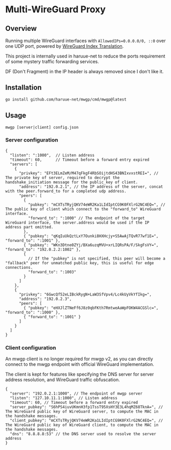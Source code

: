 Multi-WireGuard Proxy
===============

## Overview

Running multiple WireGuard interfaces with `AllowedIPs=0.0.0.0/0, ::0` over one
UDP port, powered by [WireGuard Index Translation](./PRINCIPLES.md).

This project is internally used in haruue-net to reduce the ports requirement
of some mystery traffic forwarding services.

DF (Don't Fragment) in the IP header is always removed since I don't like it.


## Installation

```bash
go install github.com/haruue-net/mwgp/cmd/mwgp@latest
```


## Usage

```
mwgp [server|client] config.json
```

### Server configuration

```json5
{
  "listen": ":1000",  // Listen address
  "timeout": 60,      // Timeout before a forward entry expired
  "servers": [
    {
      "privkey": "EFt3ELmZeM/M47qFkgF4RbSOijtdHS43BNIxvxstREI=", // The private key of server, required to decrypt the handshake_initiation message for the public_key of client.
      "address": "192.0.2.1", // the IP address of the server, concat with the peer.forward_to for a completed udp address.
      "peers": [
        { 
          "pubkey": "mCXTsTRyjQKV74eWR2Ka1LIdIptCG9K0FXlrG2NC4EQ=", // The public key of client which connect to the "forward_to" WireGuard interface.
          "forward_to": ":1000" // The endpoint of the target WireGuard interface, the server.address would be used if the IP address part omitted.
        },
        { "pubkey": "qKqIuUkQztLxY7Ounki8HXHcjy+S5AwAjTQvR77wf1E=", "forward_to": ":1001" },
        { "pubkey": "WKn3Dtne0ZYj/BXa6uzqMVU+xrLIQRsPA/F/SkgFsVY=", "forward_to": "192.0.2.2:1002" },
        { 
          // If the "pubkey" is not specified, this peer will become a "fallback" peer for unmatched public key, this is useful for edge connections.
          "forward_to": ":1003"
        }
      ]
    },
    {
      "privkey": "6GwcQf52eLIBckRygN+LaW3SfVpv4/Lc4kUyVkYfIkg=",
      "address": "192.0.2.3",
      "peers": [
        { "pubkey": "eHXJlZTNeFf6J8z0qbFKth7RmtweAaWpFOKW4ACGSlc=", "forward_to": ":1000" },
        { "forward_to": ":1001" }
      ]
    }
  ]
}
```


### Client configuration

An mwgp client is no longer required for mwgp v2, as you can directly connect
to the mwgp endpoint with official WireGuard implementation.

The client is kept for features like specifying the DNS server for server
address resolution, and WireGuard traffic obfuscation.

```json5
{
  "server": "192.0.2.1:1000", // The endpoint of mwgp server
  "listen": "127.10.11.1:1000", // Listen address
  "timeout": 60, // Timeout before a forward entry expired
  "server_pubkey": "S6hPS4iuvUKmnH3fp1TssT95XsHY3E3L4hqMZ68TknA=", // The WireGuard public key of WireGuard server, to compute the MAC in the handshake messages. 
  "client_pubkey": "mCXTsTRyjQKV74eWR2Ka1LIdIptCG9K0FXlrG2NC4EQ=", // The WireGuard public key of WireGuard client, to compute the MAC in the handshake messages. 
  "dns": "8.8.8.8:53" // the DNS server used to resolve the server address
}
```


